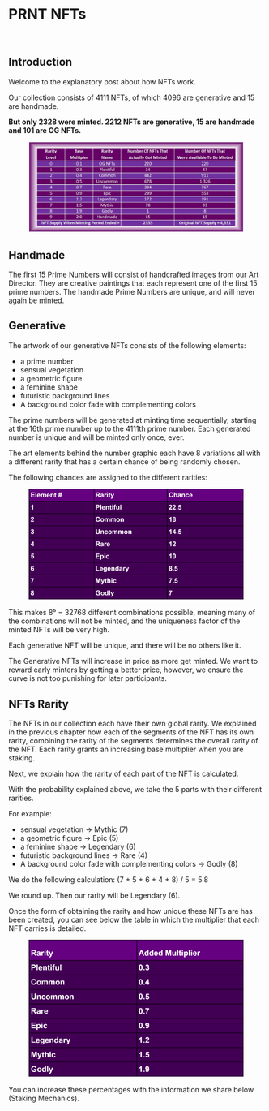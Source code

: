# PRNT NFTs

<figure><img src="../../.gitbook/assets/37 HM Prime Numbers.jpg" alt=""><figcaption></figcaption></figure>

## Introduction <a href="#id-7c88" id="id-7c88"></a>

Welcome to the explanatory post about how NFTs work.

Our collection consists of 4111 NFTs, of which 4096 are generative and 15 are handmade.

**But only 2328 were minted. 2212 NFTs are generative, 15 are handmade and 101 are OG NFTs.**

<figure><img src="../../.gitbook/assets/image (10).png" alt=""><figcaption></figcaption></figure>

## Handmade <a href="#a422" id="a422"></a>

The first 15 Prime Numbers will consist of handcrafted images from our Art Director. They are creative paintings that each represent one of the first 15 prime numbers. The handmade Prime Numbers are unique, and will never again be minted.

## Generative <a href="#id-0cde" id="id-0cde"></a>

The artwork of our generative NFTs consists of the following elements:

* a prime number
* sensual vegetation
* a geometric figure
* a feminine shape
* futuristic background lines
* A background color fade with complementing colors

The prime numbers will be generated at minting time sequentially, starting at the 16th prime number up to the 4111th prime number. Each generated number is unique and will be minted only once, ever.

The art elements behind the number graphic each have 8 variations all with a different rarity that has a certain chance of being randomly chosen.

The following chances are assigned to the different rarities:

<figure><img src="../../.gitbook/assets/1_LM-JzLKtRX_qhy8SoUrYlA.png" alt=""><figcaption></figcaption></figure>

This makes 8⁵ = 32768 different combinations possible, meaning many of the combinations will not be minted, and the uniqueness factor of the minted NFTs will be very high.

Each generative NFT will be unique, and there will be no others like it.

The Generative NFTs will increase in price as more get minted. We want to reward early minters by getting a better price, however, we ensure the curve is not too punishing for later participants.

## NFTs Rarity <a href="#b805" id="b805"></a>

The NFTs in our collection each have their own global rarity. We explained in the previous chapter how each of the segments of the NFT has its own rarity, combining the rarity of the segments determines the overall rarity of the NFT. Each rarity grants an increasing base multiplier when you are staking.

Next, we explain how the rarity of each part of the NFT is calculated.

With the probability explained above, we take the 5 parts with their different rarities.

For example:

* sensual vegetation → Mythic (7)
* a geometric figure → Epic (5)
* a feminine shape → Legendary (6)
* futuristic background lines → Rare (4)
* A background color fade with complementing colors → Godly (8)

We do the following calculation: (7 + 5 + 6 + 4 + 8) / 5 = 5.8

We round up. Then our rarity will be Legendary (6).

Once the form of obtaining the rarity and how unique these NFTs are has been created, you can see below the table in which the multiplier that each NFT carries is detailed.

<figure><img src="../../.gitbook/assets/1_FgEl9mSzqGZ8DjWK-q8O_Q (1).png" alt=""><figcaption></figcaption></figure>

You can increase these percentages with the information we share below (Staking Mechanics).
